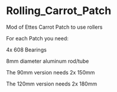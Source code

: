 # Rolling_Carrot_Patch
Mod of Ettes Carrot Patch to use rollers

For each Patch you need:

4x 608 Bearings

8mm diameter aluminum rod/tube

The 90mm version needs 2x 150mm

The 120mm version needs 2x 180mm


